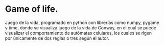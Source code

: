 # Game of life.
Juego de la vida, programado en python con librerías como numpy, pygame y time, donde se visualiza juego de la vida de Conway, en el cual se puede visualizar el comportamiento de autómatas celulares, los cuales se rigen por únicamente de dos reglas o tres según el autor.
